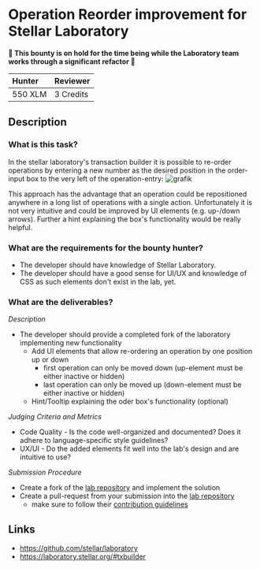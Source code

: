 # Operation Reorder improvement for Stellar Laboratory

**🚨 This bounty is on hold for the time being while the Laboratory team works through a significant refactor 🚨**

| Hunter | Reviewer
| :- | :-
| 550 XLM | 3 Credits

## Description

### What is this task?

In the stellar laboratory's transaction builder it is possible to re-order operations by entering a new number as the desired position
in the order-input box to the very left of the operation-entry:
![grafik](https://user-images.githubusercontent.com/1752217/127267291-878bb2bf-c42f-470b-aa22-26fe4a51cc95.png)

This approach has the advantage that an operation could be repositioned anywhere in a long list of operations with a single action.
Unfortunately it is not very intuitive and could be improved by UI elements (e.g. up-/down arrows). Further a hint explaining the box's
functionality would be really helpful.

### What are the requirements for the bounty hunter?

* The developer should have knowledge of Stellar Laboratory.
* The developer should have a good sense for UI/UX and knowledge of CSS as such elements don't exist in the lab, yet.

### What are the deliverables?

*Description* <br>
  * The developer should provide a completed fork of the laboratory implementing new functionality
    * Add UI elements that allow re-ordering an operation by one position up or down
      * first operation can only be moved down (up-element must be either inactive or hidden)
      * last operation can only be moved up (down-element must be either inactive or hidden)
    * Hint/Tooltip explaining the oder box's functionality (optional)

*Judging Criteria and Metrics* <br>
  * Code Quality - Is the code well-organized and documented? Does it adhere to language-specific style guidelines?
  * UX/UI - Do the added elements fit well into the lab's design and are intuitive to use?
  
*Submission Procedure* <br>
  * Create a fork of the [lab repository] and implement the solution
  * Create a pull-request from your submission into the [lab repository]
    * make sure to follow their [contribution guidelines](https://github.com/stellar/laboratory/blob/master/CONTRIBUTING.md)

## Links

- https://github.com/stellar/laboratory
- https://laboratory.stellar.org/#txbuilder

[lab repository]: https://github.com/stellar/laboratory

